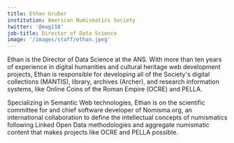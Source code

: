 ```yaml
---
title: Ethan Gruber
institution: American Numismatics Society
twitter: '@ewg118'
job-title: Director of Data Science
image: '/images/staff/ethan.jpeg'
---
```

Ethan is the Director of Data Science at the ANS. With more than ten years of
experience in digital humanities and cultural heritage web development projects,
Ethan is responsible for developing all of the Society's digital collections (MANTIS),
library, archives (Archer), and research information systems, like Online Coins
of the Roman Empire (OCRE) and PELLA.

Specializing in Semantic Web technologies, Ethan is on the scientific committee
for and chief software developer of Nomisma.org, an international collaboration
to define the intellectual concepts of numismatics following Linked Open Data
methodologies and aggregate numismatic content that makes projects like OCRE and
PELLA possible.
